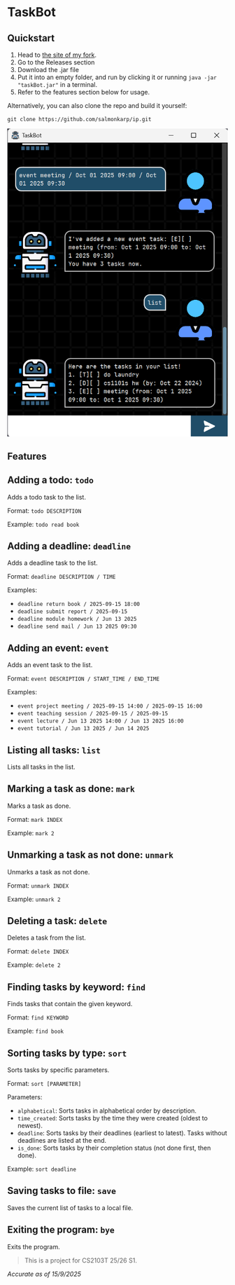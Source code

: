 # TaskBot

## Quickstart
1. Head to [the site of my fork](https://github.com/salmonkarp/ip).
2. Go to the Releases section
3. Download the .jar file
4. Put it into an empty folder, and run by clicking it or running `java -jar "taskBot.jar"` in a terminal.
5. Refer to the features section below for usage.

Alternatively, you can also clone the repo and build it yourself:
```
git clone https://github.com/salmonkarp/ip.git
```
![Screenshot of the image](./Ui.png)

## Features

## Adding a todo: `todo`
Adds a todo task to the list.

Format: `todo DESCRIPTION`

Example: `todo read book`

## Adding a deadline: `deadline`
Adds a deadline task to the list.

Format: `deadline DESCRIPTION / TIME`

Examples: 
- `deadline return book / 2025-09-15 18:00`
- `deadline submit report / 2025-09-15`
- `deadline module homework / Jun 13 2025`
- `deadline send mail / Jun 13 2025 09:30`

## Adding an event: `event`
Adds an event task to the list.

Format: `event DESCRIPTION / START_TIME / END_TIME`

Examples:
- `event project meeting / 2025-09-15 14:00 / 2025-09-15 16:00`
- `event teaching session / 2025-09-15 / 2025-09-15`
- `event lecture / Jun 13 2025 14:00 / Jun 13 2025 16:00`
- `event tutorial / Jun 13 2025 / Jun 14 2025`

## Listing all tasks: `list`
Lists all tasks in the list.

## Marking a task as done: `mark`
Marks a task as done.

Format: `mark INDEX`

Example: `mark 2`

## Unmarking a task as not done: `unmark`
Unmarks a task as not done.

Format: `unmark INDEX`

Example: `unmark 2`

## Deleting a task: `delete`
Deletes a task from the list.

Format: `delete INDEX`

Example: `delete 2`

## Finding tasks by keyword: `find`
Finds tasks that contain the given keyword.

Format: `find KEYWORD`

Example: `find book`

## Sorting tasks by type: `sort`
Sorts tasks by specific parameters.

Format: `sort [PARAMETER]`

Parameters:
- `alphabetical`: Sorts tasks in alphabetical order by description.
- `time_created`: Sorts tasks by the time they were created (oldest to newest).
- `deadline`: Sorts tasks by their deadlines (earliest to latest). Tasks without deadlines are listed at the end.
- `is_done`: Sorts tasks by their completion status (not done first, then done).

Example: `sort deadline`

## Saving tasks to file: `save`
Saves the current list of tasks to a local file.

## Exiting the program: `bye`
Exits the program.

> This is a project for CS2103T 25/26 S1.

_Accurate as of 15/9/2025_

